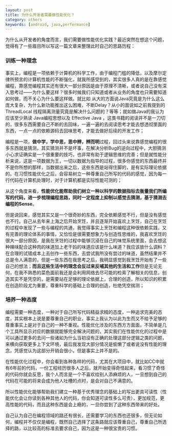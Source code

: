 ```yaml
---
layout: post
title: 为什么开发者需要做性能优化？
category: others
keywords: [android, java,performance]
---
```


为什么从开发者的角度而言，我们需要做性能优化实践？最近突然在想这个问题，觉得有了一些眉目所以写这一篇文章来整理此时自己的思路历程：

###   训练一种理念

事实上，编程是一项依赖于计算机的科学工作，由于编程门槛的降低，以及摩尔定律所预言的计算机性能的不断强化，就我所感受到的，其实很多人真的是在靠感觉编程，靠感觉编程其实还有很大一部分原因是由于原理不清晰，或者说自己没有深入思考过——为什么要这样？很多时候我们只知道或者从业务的角度也只需要知道如何做，而不关心为什么要这样做。就比如 从大的方面说Java究竟是为什么这么庞大复杂，为什么新功能推出这么困难，不断Delay？从小的面说如之前我提到的 ThreadLocal 线程隔离测量究竟是解决什么问题的？等等；就如做Java的我认为应该至少熟读 Java编程思想以及 Effective Java ，这类书籍的阅读并不是一刀切的，很多东西需要自己不断的去回味，一遍一遍的去阅读思考才能去想透彻里面的东西，一点一点的依赖源码去回味思考，才能去做好后续的开发工作；


编程是一项，**做中学，学中思，思中辨，辨而明**过程，回过头来说靠感觉编程的很多东西就是猜测，其实猜测并不是坏事，在解决分析Bug的逆向过程中，大胆猜测小心求证确实是一个很重要的技巧，也非常有助于逻辑思维的完善；但是就性能分析来说，这是一项数据为王，一切以数据为指导的过程，很多你感觉的东西最终并不是你所想的那样，当数据出来之后，这些东西是站得住脚的，是有实际理论依据的。在习惯性能优化之后，会容易树立一种尊重自己所写的代码的感觉，因为每一行代码在计算机处理时，对于计算机都是实际性能可测的；

从这个角度来看，**性能优化能帮助我们树立一种以科学的数据指标去衡量我们所编写的代码，进一步梳理编程思路，同时一定程度上抑制以感觉去猜测，基于猜测去编程的Sense**。

但是说回来，感觉其实又是一个很奇妙的东西，完全依赖感觉不行，但是没有感觉也不行。自己从去年来上海之后开始烹饪，并且逐渐开始喜欢上烹饪，自己在烹饪的过程中发现了一些与编程的共通，我觉得事实上烹饪和编程这种很依赖实践，又有完善的理论体系的事情，又恰恰是很需要想象力与创造性思维的，我喜欢烹饪的很大一部分原因，是我在烹饪的过程中能够沉浸在自己的味觉系统里面，会去想这种辣味配合这种肉的味道加上老干妈的味道应该是什么味道？我应该放什么调料？在合理的试错成本上去创作一些东西，去尝试我所没有尝过的味道，虽然结果并不总是令人满意的，但是一些东西在我思考之后，我明显感觉到我烹饪开始有了一些自己的想法；**而且这些生活中的理念会反过来反哺其他的生活和工作**但是无论无何，在我不熟悉的菜色面前我还是会利用网络去尽可能的检索了解相关的信息，创造其实不是凭空的，是需要站在足够的理论依据上，合理的创造，所以知识的积累在创造阶段尤为重要，尊重科学的基础上合理的创造，杜绝凭空揣测；


###   培养一种态度

编程需要一种态度，一种对于自己所写代码精益求精的态度，一种追求完美的态度，其实根本上说是要尊重自己的职业，事实上我认为以此为生而又不给予足够的尊重事实上是对于自己的一种不重视。性能优化涉及的东西方方面面，不简单是几个工具所显示对应的数据就能够完全解决问题的，其实我们在性能优化的过程中是可以通过更多的去问一些诸如为什么当初没有正确的处理这部分逻辑之类的问题，来横向获取更多上下文环境，最后我发现大部分情况是偷懒了或者说没有性能的理念，凭感觉认为这部分开销会很小，但是事实上并不是的。

在性能优化过程中，你会看到各种各样的代码，尤其在大项目中，就比如CC中就有6年前的代码，一份工程经历很多人之后，就开始变得奇怪起来，看习惯了奇怪的代码你就会反思，我个人而言是一个不喜欢给别人添麻烦的人，一旦想到自己的代码在可能的将来会成为他人吐槽的点时，是会对自己不满意的。

所以性能优化能够帮助我们建立一种基于优秀理念的基础上的写出更具可读性（性能优化会让你读到各种其他人的代码，你会知道可读性多么可贵），更加规范，更高性能的代码，而且这种东西是会上瘾的，一旦你尝到了这种东西带来的好处。


自己认为自己在编程领域的路还有很长，还需要学习的东西也还很多，但无论如何，编程并不仅仅是编程，既然自己选择了这条路就应该尊重自己，尊重自己所选择的路，以比较高的标准去要求自己，因为这是一种很宝贵的习惯。
